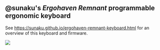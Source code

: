 ## @sunaku's *Ergohaven Remnant* programmable ergonomic keyboard

See https://sunaku.github.io/ergohaven-remnant-keyboard.html for an overview of this keyboard and firmware.

![](https://sunaku.github.io/ergohaven-remnant-keyboard-photograph.jpg)
